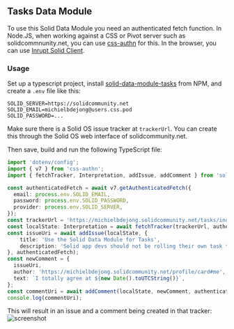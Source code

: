 ## Tasks Data Module

To use this Solid Data Module you need an authenticated fetch function. In Node.JS, when working against a CSS or Pivot server such as solidcommnunity.net, you can use [css-authn](https://www.npmjs.com/package/css-authn#usage) for this. In the browser, you can use [Inrupt Solid Client](https://docs.inrupt.com/developer-tools/javascript/client-libraries/authentication/).


### Usage
Set up a typescript project, install [solid-data-module-tasks](https://www.npmjs.com/package/solid-data-module-tasks) from NPM, and create a `.env` file like this:
```env
SOLID_SERVER=https://solidcommunity.net
SOLID_EMAIL=michielbdejong@users.css.pod
SOLID_PASSWORD=...
```

Make sure there is a Solid OS issue tracker at `trackerUrl`. You can create this through the Solid OS web interface of solidcommunity.net.

Then save, build and run the following TypeScript file:
```ts
import 'dotenv/config';
import { v7 } from 'css-authn';
import { fetchTracker, Interpretation, addIssue, addComment } from 'solid-data-module-tasks';

const authenticatedFetch = await v7.getAuthenticatedFetch({
  email: process.env.SOLID_EMAIL,
  password: process.env.SOLID_PASSWORD,
  provider: process.env.SOLID_SERVER,
});
const trackerUrl = 'https://michielbdejong.solidcommunity.net/tasks/index.ttl#this';
const localState: Interpretation = await fetchTracker(trackerUrl, authenticatedFetch);
const issueUri = await addIssue(localState, {
    title: 'Use the Solid Data Module for Tasks',
    description: 'Solid app devs should not be rolling their own task tracker access code.',
}, authenticatedFetch);
const newComment = {
  issueUri,
  author: 'https://michielbdejong.solidcommunity.net/profile/card#me',
  text: `I totally agree at ${new Date().toUTCString()}`,
};
const commentUri = await addComment(localState, newComment, authenticatedFetch);
console.log(commentUri);
```

This will result in an issue and a comment being created in that tracker:
![screenshot](https://github.com/user-attachments/assets/8d0a1aef-94c8-4c41-848d-d21edfe5f116)